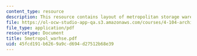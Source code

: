 ```yaml
---
content_type: resource
description: This resource contains layout of metropolitan storage warehouse.
file: https://ol-ocw-studio-app-qa.s3.amazonaws.com/courses/4-104-architecture-studio-intentions-spring-2005/45fcd191b6269a9cd694d27512b68e39_5metropol_warhse.pdf
file_type: application/pdf
resourcetype: Document
title: 5metropol_warhse.pdf
uid: 45fcd191-b626-9a9c-d694-d27512b68e39
---
```

